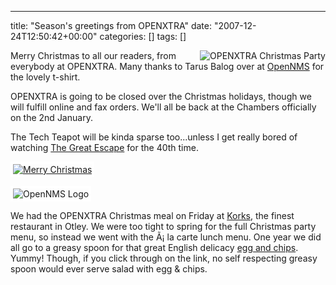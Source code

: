 ---
title: "Season's greetings from OPENXTRA"
date: "2007-12-24T12:50:42+00:00"
categories: []
tags: []

<a title="OPENXTRA Christmas Party" href="http://techteapot.com/wp-content/uploads/2007/12/office-christmas-party-2007.png"><img style="border-left: solid 4px white;" src="http://techteapot.com/wp-content/uploads/2007/12/office-christmas-party-2007_tn.png" alt="OPENXTRA Christmas Party" align="right" /></a>

Merry Christmas to all our readers, from everybody at OPENXTRA. Many thanks to Tarus Balog over at <a href="http://www.opennms.org/">OpenNMS</a> for the lovely t-shirt.

OPENXTRA is going to be closed over the Christmas holidays, though we will fulfill online and fax orders. We'll all be back at the Chambers officially on the 2nd January.

The Tech Teapot will be kinda sparse too...unless I get really bored of watching <a href="http://www.imdb.com/title/tt0057115/">The Great Escape</a> for the 40th time.

<a title="Merry Christmas" href="http://techteapot.com/wp-content/uploads/2007/12/itschristmas.png"><img style="border: solid 4px white;" src="http://techteapot.com/wp-content/uploads/2007/12/itschristmas_tn.png" alt="Merry Christmas" align="center" /></a>

<img style="border: solid 4px white;" src="http://techteapot.com/wp-content/uploads/2007/12/opennms_tn.png" alt="OpenNMS Logo" align="center" />

We had the OPENXTRA Christmas meal on Friday at <a href="http://www.korks.co.uk/">Korks</a>, the finest restaurant in Otley. We were too tight to spring for the full Christmas party menu, so instead we went with the Ã¡ la carte lunch menu. One year we did all go to a greasy spoon for that great English delicacy <a title="Egg and Chips" href="http://techteapot.com/wp-content/uploads/2007/12/eggchips.jpg">egg and chips</a>. Yummy! Though, if you click through on the link, no self respecting greasy spoon would ever serve salad with egg &amp; chips.
